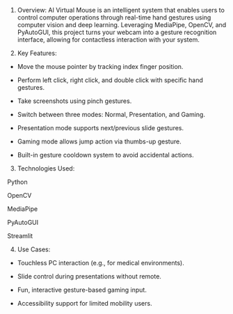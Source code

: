 1. Overview:
AI Virtual Mouse is an intelligent system that enables users to control computer operations through real-time hand gestures using computer vision and deep learning. Leveraging MediaPipe, OpenCV, and PyAutoGUI, this project turns your webcam into a gesture recognition interface, allowing for contactless interaction with your system.

2. Key Features:

- Move the mouse pointer by tracking index finger position.

- Perform left click, right click, and double click with specific hand gestures.

- Take screenshots using pinch gestures.

- Switch between three modes: Normal, Presentation, and Gaming.

- Presentation mode supports next/previous slide gestures.

- Gaming mode allows jump action via thumbs-up gesture.

- Built-in gesture cooldown system to avoid accidental actions.

3. Technologies Used:

Python

OpenCV

MediaPipe

PyAutoGUI

Streamlit

4. Use Cases:

- Touchless PC interaction (e.g., for medical environments).

- Slide control during presentations without remote.

- Fun, interactive gesture-based gaming input.

- Accessibility support for limited mobility users.
